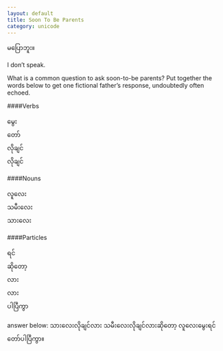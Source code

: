 ```yaml
---
layout: default
title: Soon To Be Parents
category: unicode
---
```


<p class="my"><span class="mm3">မပြောဘူး။</span></p>
<p class="en hide-this">I don’t speak.</p>

What is a common question to ask soon-to-be parents? Put together the words below to get one fictional father’s response, undoubtedly often echoed.    

####Verbs
<p class="mm3">
မွေး<br>
တော်<br>
လိုချင်<br>
လိုချင်
</p>    

####Nouns
<p class="mm3">
လူလေး<br>
သမီးလေး<br>
သားလေး
</p>    

####Particles
<p class="mm3">
ရင်<br>
ဆိုတော့<br>
လား<br>
လား<br>
ပါပြီကွာ
</p>    

<p>answer below:    
<span class="mm3 hide-this">သားလေးလိုချင်လား သမီးလေးလိုချင်လားဆိုတော့ လူလေးမွေးရင်တော်ပါပြီကွာ။</span></p>
